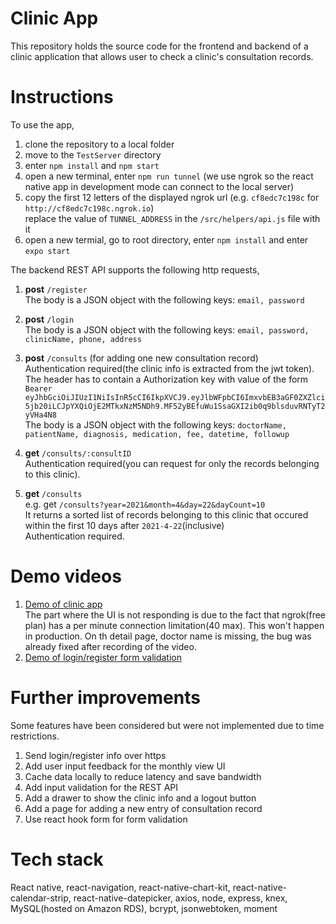 # Clinic App
This repository holds the source code for the frontend and backend of a clinic application that allows user to check a clinic's consultation records.

# Instructions
To use the app,

1.  clone the repository to a local folder
2.  move to the `TestServer` directory
3.  enter `npm install` and `npm start`
4.  open a new terminal, enter `npm run tunnel` (we use ngrok so the react native app in development mode can connect to the local server)
5.  copy the first 12 letters of the displayed ngrok url (e.g. `cf8edc7c198c` for `http://cf8edc7c198c.ngrok.io`)  
    replace the value of `TUNNEL_ADDRESS` in the `/src/helpers/api.js` file with it
6.  open a new termial, go to root directory, enter `npm install` and enter `expo start`

The backend REST API supports the following http requests,

1.  **post** `/register`  
The body is a JSON object with the following keys: `email, password`

2.  **post** `/login`  
The body is a JSON object with the following keys: `email, password, clinicName, phone, address`

3.  **post** `/consults` (for adding one new consultation record)  
Authentication required(the clinic info is extracted from the jwt token).  
The header has to contain a Authorization key with value of the form `Bearer eyJhbGciOiJIUzI1NiIsInR5cCI6IkpXVCJ9.eyJlbWFpbCI6ImxvbEB3aGF0ZXZlci5jb20iLCJpYXQiOjE2MTkxNzM5NDh9.MF52yBEfuWu1SsaGXI2ib0q9blsduvRNTyT2yVHa4N8`  
The body is a JSON object with the following keys: `doctorName, patientName, diagnosis, medication, fee, datetime, followup`

4.  **get** `/consults/:consultID`  
Authentication required(you can request for only the records belonging to this clinic).

5.  **get** `/consults`  
e.g. get `/consults?year=2021&month=4&day=22&dayCount=10`  
It returns a sorted list of records belonging to this clinic that occured within the first 10 days after `2021-4-22`(inclusive)  
Authentication required.

# Demo videos
1.  [Demo of clinic app](https://www.youtube.com/watch?v=FsQ1nt9AlDU)  
    The part where the UI is not responding is due to the fact that ngrok(free plan) has a per minute connection limitation(40 max). This won't happen in production. On th detail page, doctor name is missing, the bug was already fixed after recording of the video.
2.  [Demo of login/register form validation](https://www.youtube.com/watch?v=jicISeSxmEk)

# Further improvements
Some features have been considered but were not implemented due to time restrictions.

1. Send login/register info over https
2. Add user input feedback for the monthly view UI
3. Cache data locally to reduce latency and save bandwidth
4. Add input validation for the REST API
5. Add a drawer to show the clinic info and a logout button
6. Add a page for adding a new entry of consultation record
7. Use react hook form for form validation

# Tech stack
React native, react-navigation, react-native-chart-kit, react-native-calendar-strip, react-native-datepicker, axios, node, express, knex, MySQL(hosted on Amazon RDS), bcrypt, jsonwebtoken, moment
